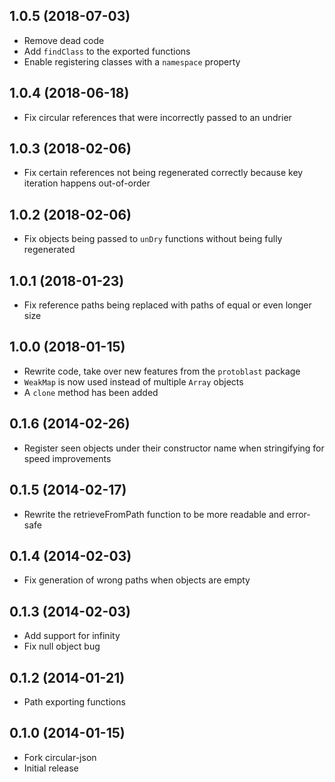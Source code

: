 ## 1.0.5 (2018-07-03)

* Remove dead code
* Add `findClass` to the exported functions
* Enable registering classes with a `namespace` property

## 1.0.4 (2018-06-18)

* Fix circular references that were incorrectly passed to an undrier

## 1.0.3 (2018-02-06)

* Fix certain references not being regenerated correctly because key iteration happens out-of-order

## 1.0.2 (2018-02-06)

* Fix objects being passed to `unDry` functions without being fully regenerated

## 1.0.1 (2018-01-23)

* Fix reference paths being replaced with paths of equal or even longer size

## 1.0.0 (2018-01-15)

* Rewrite code, take over new features from the `protoblast` package
* `WeakMap` is now used instead of multiple `Array` objects
* A `clone` method has been added

## 0.1.6 (2014-02-26)

* Register seen objects under their constructor name when stringifying for speed improvements

## 0.1.5 (2014-02-17)

* Rewrite the retrieveFromPath function to be more readable and error-safe

## 0.1.4 (2014-02-03)

* Fix generation of wrong paths when objects are empty

## 0.1.3 (2014-02-03)

* Add support for infinity
* Fix null object bug

## 0.1.2 (2014-01-21)

* Path exporting functions

## 0.1.0 (2014-01-15)

* Fork circular-json
* Initial release
